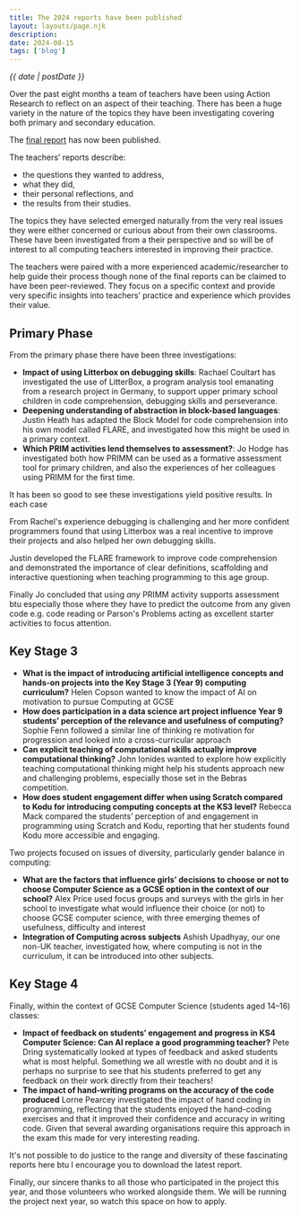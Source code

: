 ```yaml
---
title: The 2024 reports have been published
layout: layouts/page.njk
description: 
date: 2024-08-15
tags: ['blog']
---
```


*{{ date | postDate }}*

Over the past eight months a team of teachers have been using Action Research to reflect on an aspect of their teaching.  There has been a huge variety in the nature of the topics they have been investigating covering both primary and secondary education.

The [final report](#) has now been published.

The teachers’ reports describe:

- the questions they wanted to address, 
- what they did, 
- their personal reflections, and 
- the results from their studies. 
 
The topics they have selected emerged naturally from the very real issues they were either concerned or curious about from their own classrooms.  These have been investigated from a their perspective and so will be of interest to all computing teachers interested in improving their practice. 

The teachers were paired with a more experienced academic/researcher to help guide their process though none of the final reports can be claimed to have been peer-reviewed.  They focus on a specific context and provide very specific insights into teachers’ practice and experience which provides their value.

## Primary Phase

From the primary phase there have been three investigations:

- **Impact of using Litterbox on debugging skills**: Rachael Coultart has investigated the use of LitterBox, a program analysis tool emanating from a research project in Germany, to support upper primary school children in code comprehension, debugging skills and perseverance. 
- **Deepening understanding of abstraction in block-based languages**: Justin Heath has adapted the Block Model for code comprehension into his own model called FLARE, and investigated how this might be used in a primary context. 
- **Which PRIM activities lend themselves to assessment?**: Jo Hodge has investigated both how PRIMM can be used as a formative assessment tool for primary children, and also the experiences of her colleagues using PRIMM for the first time. 

It has been so good to see these investigations yield positive results.  In each case 

From Rachel's experience debugging is challenging and her more confident programmers found that using Litterbox was a real incentive to improve their projects and also helped her own debugging skills.

Justin developed the FLARE framework to improve code comprehension and demonstrated the importance of clear definitions, scaffolding and interactive questioning when teaching programming to this age group.

Finally Jo concluded that using *any* PRIMM activity supports assessment btu especially those where they have to predict the outcome from any given code e.g. code reading or Parson's Problems acting as excellent starter activities to focus attention.


## Key Stage 3

- **What is the impact of introducing artificial intelligence concepts and hands-on projects into the Key Stage 3 (Year 9) computing curriculum?** Helen Copson wanted to know the impact of AI on motivation to pursue Computing at GCSE
- **How does participation in a data science art project influence Year 9 students’ perception of the relevance and usefulness of computing?**  Sophie Fenn followed a similar line of thinking re motivation for progression and looked into a cross-curricular approach
- **Can explicit teaching of computational skills actually improve computational thinking?** John Ionides wanted to explore how explicitly teaching computational thinking might help his students approach new and challenging problems, especially those set in the Bebras competition.
- **How does student engagement differ when using Scratch compared to Kodu for introducing computing concepts at the KS3 level?** Rebecca Mack compared the students’ perception of and engagement in programming using Scratch and Kodu, reporting that her students found Kodu more accessible and engaging. 

Two projects focused on issues of diversity, particularly gender balance in computing:

- **What are the factors that influence girls’ decisions to choose or not to choose Computer Science as a GCSE option in the context of our school?** Alex Price used focus groups and surveys with the girls in her school to investigate what would influence their choice (or not) to choose GCSE computer science, with three emerging themes of usefulness, difficulty and interest
- **Integration of Computing across subjects** Ashish Upadhyay, our one non-UK teacher, investigated how, where computing is not in the curriculum, it can be introduced into other subjects.

## Key Stage 4

Finally, within the context of GCSE Computer Science (students aged 14–16) classes:

- **Impact of feedback on students’ engagement and progress in KS4 Computer Science: Can AI replace a good programming teacher?** Pete Dring systematically looked at types of feedback and asked students what is most helpful. Something we all wrestle with no doubt and it is perhaps no surprise to see that his students preferred to get any feedback on their work directly from their teachers!
- **The impact of hand-writing programs on the accuracy of the code produced** Lorne Pearcey investigated the impact of hand coding in programming, reflecting that the students enjoyed the hand-coding exercises and that it improved their confidence and accuracy in writing code.  Given that several awarding organisations require this approach in the exam this made for very interesting reading.

It's not possible to do justice to the range and diversity of these fascinating reports here btu I encourage you to download the latest report.

Finally, our sincere thanks to all those who participated in the project this year, and those volunteers who worked alongside them.  We will be running the project next year, so watch this space on how to apply.